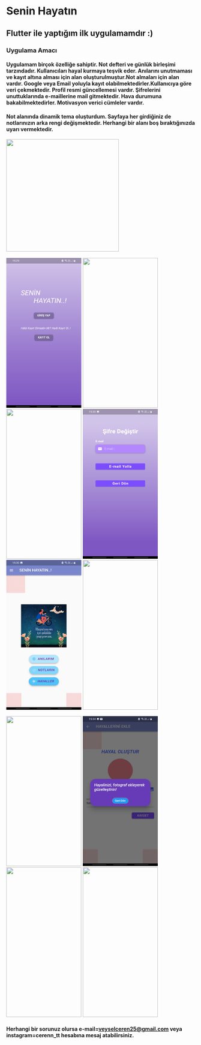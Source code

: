 # Senin Hayatın
## Flutter ile yaptığım ilk uygulamamdır :) 

### Uygulama Amacı </br>
#### Uygulamam birçok özelliğe sahiptir. Not defteri ve günlük birleşimi tarzındadır. Kullanıcıları hayal kurmaya teşvik eder. Anılarını unutmaması ve kayıt altına alması için alan oluşturulmuştur.Not almaları için alan vardır. Google veya Email yoluyla kayıt olabilmektedirler.Kullanıcıya göre veri çekmektedir. Profil resmi güncellemesi vardır. Şifrelerini unuttuklarında e-maillerine mail gitmektedir. Hava durumuna bakabilmektedirler. Motivasyon verici cümleler vardır.
#### Not alanında dinamik tema oluşturdum. Sayfaya her girdiğiniz de notlarınızın arka rengi değişmektedir. Herhangi bir alanı boş bıraktığınızda uyarı vermektedir.

<img src="https://github.com/cerentrgt/SeninHayatin/blob/master/assets/images/images-senin-hayat%C4%B1n-icon.png" width="300" height="300">   


<img src="https://github.com/cerentrgt/SeninHayatin/blob/master/assets/uploads/SeninHayat%C4%B1n-home-sayfas%C4%B1.jpg" width="200" height="400">     <img src="https://github.com/cerentrgt/SeninHayatin/blob/master/assets/uploads/SeninHayatin-register-sayfas%C4%B1.jpg" width="200" height="400">     <img src="https://github.com/cerentrgt/SeninHayatin/blob/master/assets/uploads/SeninHayatin-login-sayfas%C4%B1.jpg" width="200" height="400">     <img src="https://github.com/cerentrgt/SeninHayatin/blob/master/assets/uploads/SeninHayatin-%C5%9Fifremi-unuttum-sayfas%C4%B1.jpg" width="200" height="400">     <img src="https://github.com/cerentrgt/SeninHayatin/blob/master/assets/uploads/SeninHayatin-anasayfa.jpg" width="200" height="400">     <img src="https://github.com/cerentrgt/SeninHayatin/blob/master/assets/uploads/SeninHayatin-drawer-sayfas%C4%B1.jpg" width="200" height="400">

<img src="https://github.com/cerentrgt/SeninHayatin/blob/master/assets/uploads/SeninHayatin-hava-durumu-sayfas%C4%B1.jpg" width="200" height="400">     <img src="https://github.com/cerentrgt/SeninHayatin/blob/master/assets/uploads/SeninHayatin-uyar%C4%B1-mesaj%C4%B1.jpg" width="200" height="400">     <img src="https://github.com/cerentrgt/SeninHayatin/blob/master/assets/uploads/SeninHayatin-profil-sayfas%C4%B1.jpg" width="200" height="400">     <img src="https://github.com/cerentrgt/SeninHayatin/blob/master/assets/uploads/SeninHayatin-hayaller-ekran%C4%B1.jpg" width="200" height="400">

#### Herhangi bir sorunuz olursa e-mail=veyselceren25@gmail.com veya instagram=cerenn_tt hesabına mesaj atabilirsiniz.
